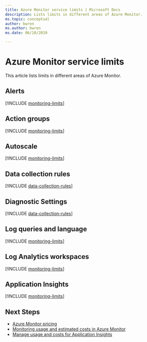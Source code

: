 ```yaml
---
title: Azure Monitor service limits | Microsoft Docs
description: Lists limits in different areas of Azure Monitor.
ms.topic: conceptual
author: bwren
ms.author: bwren
ms.date: 06/10/2019

---
```


# Azure Monitor service limits

This article lists limits in different areas of Azure Monitor.

## Alerts

[!INCLUDE [monitoring-limits](../../includes/azure-monitor-limits-alerts.md)]

## Action groups

[!INCLUDE [monitoring-limits](../../includes/azure-monitor-limits-action-groups.md)]

## Autoscale

[!INCLUDE [monitoring-limits](../../includes/azure-monitor-limits-autoscale.md)]

## Data collection rules

[!INCLUDE [data-collection-rules](../../includes/azure-monitor-limits-data-collection-rules.md)]

## Diagnostic Settings

[!INCLUDE [data-collection-rules](../../includes/azure-monitor-diagnostic-settings.md)]


## Log queries and language

[!INCLUDE [monitoring-limits](../../includes/azure-monitor-limits-log-queries.md)]

## Log Analytics workspaces

[!INCLUDE [monitoring-limits](../../includes/azure-monitor-limits-workspaces.md)]

## Application Insights

[!INCLUDE [monitoring-limits](../../includes/azure-monitor-limits-app-insights.md)]

## Next Steps

- [Azure Monitor pricing](https://azure.microsoft.com/pricing/details/monitor/)
- [Monitoring usage and estimated costs in Azure Monitor](./usage-estimated-costs.md)
- [Manage usage and costs for Application Insights](app/pricing.md)
